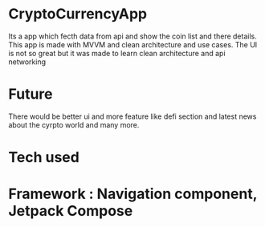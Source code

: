 # CryptoCurrencyApp
Its a app which fecth data from api and show the coin list and there details. This app is made with MVVM and clean architecture and use cases. The UI is not so great but it was made to learn clean architecture and api networking

# Future 
There would be better ui and more feature like defi section and latest news about the cyrpto world and many more.

# Tech used
  # Framework : Navigation component, Jetpack Compose
  #
